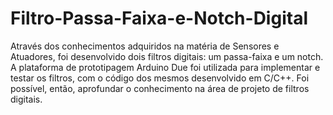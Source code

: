 # Filtro-Passa-Faixa-e-Notch-Digital
Através dos conhecimentos adquiridos na matéria de Sensores e Atuadores, foi desenvolvido dois filtros digitais: um passa-faixa e um notch. A plataforma de prototipagem Arduino Due foi utilizada para implementar e testar os filtros, com o código dos mesmos desenvolvido em C/C++. Foi possível, então, aprofundar o conhecimento na área de projeto de filtros digitais.
